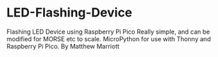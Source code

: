 # LED-Flashing-Device
Flashing LED Device using Raspberry Pi Pico
Really simple, and can be modified for MORSE etc to scale.
MicroPython for use with Thonny and Raspberry Pi Pico.
By Matthew Marriott
